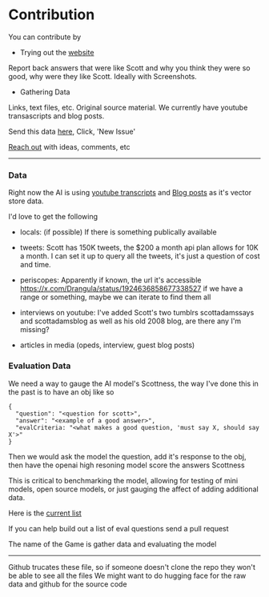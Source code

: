 # Contribution

You can contribute by

- Trying out the [website](https://scottadamsai.com)

Report back answers that were like Scott and why you think they were so good, why were they like Scott. Ideally with Screenshots.

- Gathering Data

Links, text files, etc. Original source material. We currently have youtube transascripts and blog posts.

Send this data [here](https://github.com/lando2319/scottAdamsAI/issues), Click, 'New Issue'

[Reach out](https://scottadamsai/contact) with ideas, comments, etc

----

### Data
Right now the AI is using [youtube transcripts](https://github.com/lando2319/scottAdamsAI/tree/main/cwsa_transcripts) and [Blog posts](https://github.com/lando2319/scottAdamsAI/tree/main/blogPosts) as it's vector store data.

I'd love to get the following

- locals: (if possible) If there is something publically available

- tweets:
Scott has 150K tweets, the $200 a month api plan allows for 10K a month. I can set it up to query all the tweets, it's just a question of cost and time.

- periscopes:
Apparently if known, the url it's accessible https://x.com/Drangula/status/1924636858677338527
if we have a range or something, maybe we can iterate to find them all

- interviews on youtube:
I've added Scott's two tumblrs scottadamssays and scottadamsblog as well as his old 2008 blog, are there any I'm missing?

- articles in media (opeds, interview, guest blog posts)

### Evaluation Data
We need a way to gauge the AI model's Scottness, the way I've done this in the past is to have an obj like so

```
{
  "question": "<question for scott>",
  "answer": "<example of a good answer>",
  "evalCriteria: "<what makes a good question, 'must say X, should say X'>"
}
```

Then we would ask the model the question, add it's response to the obj, then have the openai high resoning model score the answers Scottness

This is critical to benchmarking the model, allowing for testing of mini models, open source models, or just gauging the affect of adding additional data.

Here is the [current list](https://github.com/lando2319/scottAdamsAI/blob/main/evalTestData/base.json)

If you can help build out a list of eval questions send a pull request

The name of the Game is gather data and evaluating the model

----

Github trucates these file, so if someone doesn't clone the repo they won't be able to see all the files
We might want to do hugging face for the raw data and github for the source code
